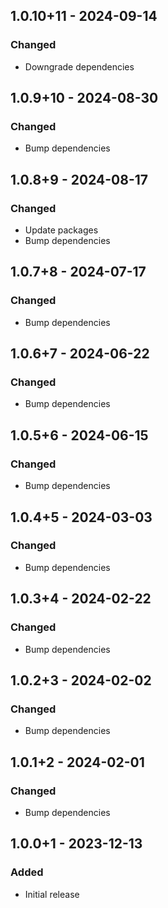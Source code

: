 ## 1.0.10+11 - 2024-09-14
### Changed
- Downgrade dependencies

## 1.0.9+10 - 2024-08-30
### Changed
- Bump dependencies

## 1.0.8+9 - 2024-08-17
### Changed
- Update packages
- Bump dependencies

## 1.0.7+8 - 2024-07-17
### Changed
- Bump dependencies

## 1.0.6+7 - 2024-06-22
### Changed
- Bump dependencies

## 1.0.5+6 - 2024-06-15
### Changed
- Bump dependencies

## 1.0.4+5 - 2024-03-03
### Changed
- Bump dependencies

## 1.0.3+4 - 2024-02-22
### Changed
- Bump dependencies

## 1.0.2+3 - 2024-02-02
### Changed
- Bump dependencies

## 1.0.1+2 - 2024-02-01
### Changed
- Bump dependencies

## 1.0.0+1 - 2023-12-13
### Added
- Initial release
